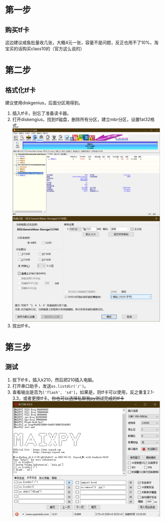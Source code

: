 # 第一步
## 购买tf卡
这边建议咸鱼批量收几张，大概4元一张，容量不是问题，反正也用不了10%，淘宝买的话购买class10的（官方这么说的）
# 第二步
## 格式化tf卡
建议使用diskgenius，后面分区用得到。
1. 插入tf卡，别忘了准备读卡器。
2. 打开diskengius，找到tf磁盘，删除所有分区，建立mbr分区，设置fat32格式。
![image](2392961-20210528124127144-457539071.png)
![image](2392961-20210528123249130-300566350.png)
3. 拔出tf卡。
# 第三步
## 测试
1. 拔下tf卡，插入k210，然后把210插入电脑。
2. 打开串口助手，发送`os.listdir('/')`。
3. 查看输出是否为`['flash', 'sd']`，如果是，则tf卡可以使用，反之重复2.1-3.3，或者更换tf卡。~~你也可以选择私聊我py测试完成的tf卡~~
![image](2392961-20210528123559032-1185064239.png)